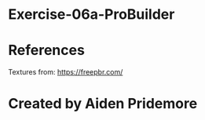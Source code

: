 # Exercise-06a-ProBuilder

# References

Textures from: https://freepbr.com/

# Created by Aiden Pridemore
